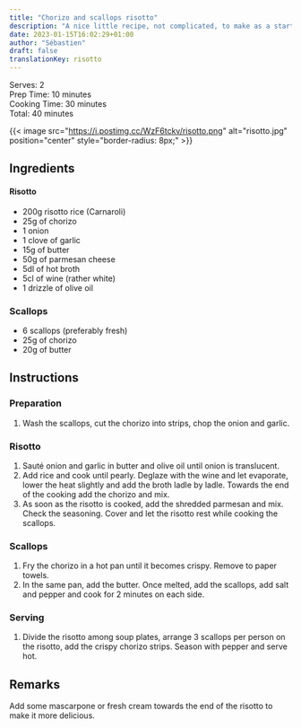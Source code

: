 ```yaml
---
title: "Chorizo and scallops risotto"
description: "A nice little recipe, not complicated, to make as a starter or main course."
date: 2023-01-15T16:02:29+01:00
author: "Sébastien"
draft: false
translationKey: risotto
---
```


Serves: 2  
Prep Time: 10 minutes  
Cooking Time: 30 minutes  
Total: 40 minutes

{{< image src="https://i.postimg.cc/WzF6tckv/risotto.png" alt="risotto.jpg" position="center" style="border-radius: 8px;" >}}

## Ingredients

#### Risotto
- 200g risotto rice (Carnaroli)
- 25g of chorizo
- 1 onion
- 1 clove of garlic
- 15g of butter
- 50g of parmesan cheese
- 5dl of hot broth
- 5cl of wine (rather white)
- 1 drizzle of olive oil

### Scallops
- 6 scallops (preferably fresh)
- 25g of chorizo
- 20g of butter


## Instructions

### Preparation
1. Wash the scallops, cut the chorizo into strips, chop the onion and garlic.

### Risotto
1. Sauté onion and garlic in butter and olive oil until onion is translucent.
2. Add rice and cook until pearly. Deglaze with the wine and let evaporate, lower the heat slightly and add the broth ladle by ladle. Towards the end of the cooking add the chorizo and mix.
3. As soon as the risotto is cooked, add the shredded parmesan and mix. Check the seasoning. Cover and let the risotto rest while cooking the scallops.

### Scallops
1. Fry the chorizo in a hot pan until it becomes crispy. Remove to paper towels.
2. In the same pan, add the butter. Once melted, add the scallops, add salt and pepper and cook for 2 minutes on each side.

### Serving
1. Divide the risotto among soup plates, arrange 3 scallops per person on the risotto, add the crispy chorizo strips. Season with pepper and serve hot.


## Remarks

Add some mascarpone or fresh cream towards the end of the risotto to make it more delicious.